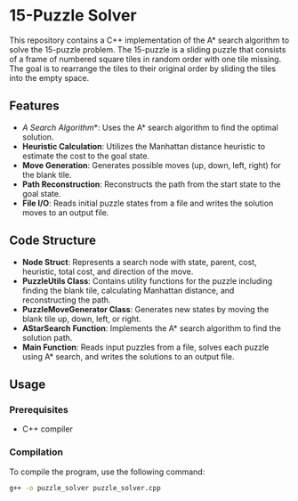 # 15-Puzzle Solver

This repository contains a C++ implementation of the A* search algorithm to solve the 15-puzzle problem. The 15-puzzle is a sliding puzzle that consists of a frame of numbered square tiles in random order with one tile missing. The goal is to rearrange the tiles to their original order by sliding the tiles into the empty space.

## Features

- **A* Search Algorithm**: Uses the A* search algorithm to find the optimal solution.
- **Heuristic Calculation**: Utilizes the Manhattan distance heuristic to estimate the cost to the goal state.
- **Move Generation**: Generates possible moves (up, down, left, right) for the blank tile.
- **Path Reconstruction**: Reconstructs the path from the start state to the goal state.
- **File I/O**: Reads initial puzzle states from a file and writes the solution moves to an output file.

## Code Structure

- **Node Struct**: Represents a search node with state, parent, cost, heuristic, total cost, and direction of the move.
- **PuzzleUtils Class**: Contains utility functions for the puzzle including finding the blank tile, calculating Manhattan distance, and reconstructing the path.
- **PuzzleMoveGenerator Class**: Generates new states by moving the blank tile up, down, left, or right.
- **AStarSearch Function**: Implements the A* search algorithm to find the solution path.
- **Main Function**: Reads input puzzles from a file, solves each puzzle using A* search, and writes the solutions to an output file.

## Usage

### Prerequisites

- C++ compiler

### Compilation

To compile the program, use the following command:

```sh
g++ -o puzzle_solver puzzle_solver.cpp
